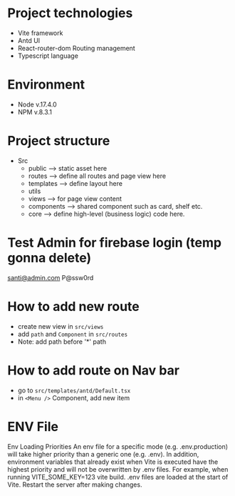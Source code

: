 # Project technologies
- Vite framework
- Antd UI
- React-router-dom Routing management
- Typescript language

# Environment
- Node v.17.4.0
- NPM v.8.3.1

# Project structure
- Src
  - public --> static asset here
  - routes --> define all routes and page view here
  - templates --> define layout here
  - utils
  - views --> for page view content
  - components --> shared component such as card, shelf etc.
  - core --> define high-level (business logic) code here.

# Test Admin for firebase login (temp gonna delete)
santi@admin.com P@ssw0rd

# How to add new route
- create new view in `src/views`
- add `path` and `Component` in `src/routes`
- Note: add path before '*' path

# How to add route on Nav bar
- go to `src/templates/antd/Default.tsx`
- in `<Menu />` Component, add new item

# ENV File
Env Loading Priorities
An env file for a specific mode (e.g. .env.production) will take higher priority than a generic one (e.g. .env).
In addition, environment variables that already exist when Vite is executed have the highest priority and will not be overwritten by .env files. For example, when running VITE_SOME_KEY=123 vite build.
.env files are loaded at the start of Vite. Restart the server after making changes.